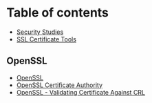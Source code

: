 # Table of contents

* [Security Studies](README.md)
* [SSL Certificate Tools](<README (1).md>)

## OpenSSL

* [OpenSSL](openssl/openssl.md)
* [OpenSSL Certificate Authority](openssl/openssl-certificate-authority.md)
* [OpenSSL - Validating Certificate Against CRL](openssl/openssl-validating-certificate-against-crl.md)
